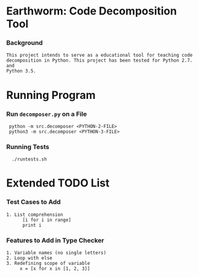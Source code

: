 # Earthworm: Code Decomposition Tool

### Background

    This project intends to serve as a educational tool for teaching code
    decomposition in Python. This project has been tested for Python 2.7. and
    Python 3.5.


# Running Program
### Run `decomposer.py` on a File

     python -m src.decomposer <PYTHON-2-FILE>
     python3 -m src.decomposer <PYTHON-3-FILE>

### Running Tests

      ./runtests.sh


# Extended TODO List
### Test Cases to Add

    1. List comprehension
          [i for i in range]
          print i

### Features to Add in Type Checker

    1. Variable names (no single letters)
    2. Loop with else
    3. Redefining scope of variable
         x = [x for x in [1, 2, 3]]